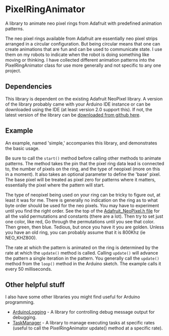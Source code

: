# PixelRingAnimator
A library to animate neo pixel rings from Adafruit with predefined animation
patterns.

The neo pixel rings available from Adafruit are essentially neo pixel strips
arranged in a circular configuration. But being circular means that one can
create animations that are fun and can be used to communicate state. I use
them on my robots to indicate when the robot is doing something like moving
or thinking. I have collected different animation patterns into the
PixelRingAnimator class for use more generally and not specific to any one
project.

## Dependencies
This library is dependent on the existing Adafruit NeoPixel library.
A version of the library probably came with your Arduino IDE instance or can
be downloaded using the IDE (at least version 2.0 support this). If not, the
latest version of the library can be
[downloaded from github here](https://github.com/adafruit/Adafruit_NeoPixel).

## Example
An example, named 'simple,' accompanies this library, and demonstrates the
basic usage.

Be sure to call the <code>start()</code> method before calling other methods
to animate patterns. The method takes the pin that the pixel ring data lead
is connected to, the number of pixels on the ring, and the type of neopixel
(more on this in a moment). It also takes an optional parameter to define the
'base' pixel. The base pixel will be treated as pixel zero for patterns where
it matters, essentially the pixel where the pattern will start.

The type of neopixel being used on your ring can be tricky to figure out, at
least it was for me. There is generally no indication on the ring as to what
byte order should be used for the neo pixels. You may have to experiment until
you find the right order. See the top of the
[Adafruit_NeoPixel.h file](https://github.com/adafruit/Adafruit_NeoPixel/blob/master/Adafruit_NeoPixel.h)
for all the valid permutations and constants (there are a lot). Then try to
set just one color, like red, Go through the permutations until you see that
color. Then green, then blue. Tedious, but once you have it you are golden.
Unless you have an old ring, you can probably assume that it is 800Khz
(ie NEO_KHZ800). 

The rate at which the pattern is animated on the ring is determined by the
rate at which the <code>update()</code> method is called. Calling
<code>update()</code> will advance the pattern a single iteration in the
pattern. You generally call the <code>update()</code> method from the
<code>loop()</code> method in the Arduino sketch. The example calls it
every 50 milliseconds.

## Other helpful stuff
I also have some other libraries you might find useful for Arduino programming.

- [ArduinoLogging](https://github.com/markwomack/ArduinoLogging) -
  A library for controlling debug message output for debugging.
- [TaskManager](https://github.com/markwomack/TaskManager) - A
  library to manage executing tasks at specific rates (useful
  to call the PixelRingAnimator update() method at a specific rate).
